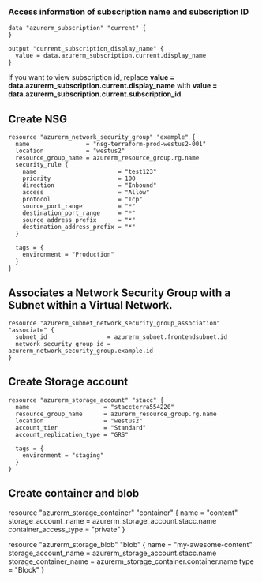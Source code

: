 ### Access information of subscription name and subscription ID

```
data "azurerm_subscription" "current" {
}

output "current_subscription_display_name" {
  value = data.azurerm_subscription.current.display_name
}
```

If you want to view subscription id, replace **value = data.azurerm_subscription.current.display_name** with **value = data.azurerm_subscription.current.subscription_id**.


## Create NSG

```
resource "azurerm_network_security_group" "example" {
  name                = "nsg-terraform-prod-westus2-001"
  location            = "westus2"
  resource_group_name = azurerm_resource_group.rg.name
  security_rule {
    name                       = "test123"
    priority                   = 100
    direction                  = "Inbound"
    access                     = "Allow"
    protocol                   = "Tcp"
    source_port_range          = "*"
    destination_port_range     = "*"
    source_address_prefix      = "*"
    destination_address_prefix = "*"
  }

  tags = {
    environment = "Production"
  }
}
```

## Associates a Network Security Group with a Subnet within a Virtual Network.

```
resource "azurerm_subnet_network_security_group_association" "associate" {
  subnet_id                 = azurerm_subnet.frontendsubnet.id
  network_security_group_id = azurerm_network_security_group.example.id
}
```

## Create Storage account

```
resource "azurerm_storage_account" "stacc" {
  name                     = "staccterra554220"
  resource_group_name      = azurerm_resource_group.rg.name
  location                 = "westus2"
  account_tier             = "Standard"
  account_replication_type = "GRS"

  tags = {
    environment = "staging"
  }
}
```

## Create container and blob

resource "azurerm_storage_container" "container" {
  name                  = "content"
  storage_account_name  = azurerm_storage_account.stacc.name
  container_access_type = "private"
}

resource "azurerm_storage_blob" "blob" {
  name                   = "my-awesome-content"
  storage_account_name   = azurerm_storage_account.stacc.name
  storage_container_name = azurerm_storage_container.container.name
  type                   = "Block"
}
